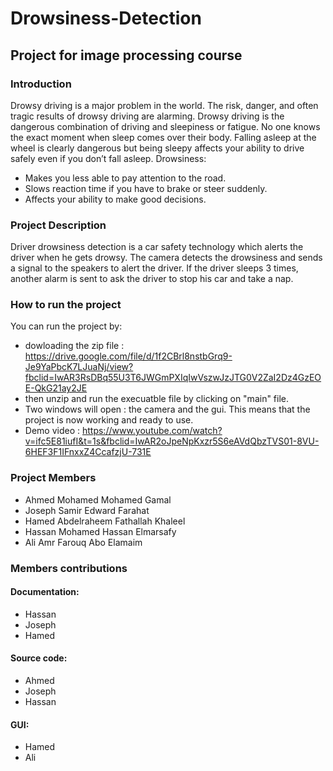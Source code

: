 # Drowsiness-Detection
## Project for image processing course 
### Introduction

Drowsy driving is a major problem in the world. The risk, danger, and often tragic results of drowsy driving are alarming. Drowsy driving is the dangerous combination of driving and sleepiness or fatigue. 
No one knows the exact moment when sleep comes over their body. Falling asleep at the wheel is clearly dangerous but being sleepy affects your ability to drive safely even if you don’t fall asleep. Drowsiness:
- Makes you less able to pay attention to the road.
- Slows reaction time if you have to brake or steer suddenly.
- Affects your ability to make good decisions.

### Project Description

Driver drowsiness detection is a car safety technology which alerts the driver when he gets drowsy.
The camera detects the drowsiness and sends a signal to the speakers to alert the driver.
If the driver sleeps 3  times, another alarm is sent to ask the driver to stop his car and take a nap.

### How to run the project

You can run the project by:
- dowloading the zip file : https://drive.google.com/file/d/1f2CBrl8nstbGrq9-Je9YaPbcK7LJuaNj/view?fbclid=IwAR3RsDBq55U3T6JWGmPXIqIwVszwJzJTG0V2ZaI2Dz4GzEOE-QkG21ay2JE
- then unzip and run the execuatble file by clicking on "main" file. 
- Two windows will open : the camera and the gui. This means that the project is now working and ready to use. 
- Demo video : https://www.youtube.com/watch?v=ifc5E81iufI&t=1s&fbclid=IwAR2oJpeNpKxzr5S6eAVdQbzTVS01-8VU-6HEF3F1IFnxxZ4CcafzjU-731E   

### Project Members
-	Ahmed Mohamed Mohamed Gamal         
- Joseph Samir Edward Farahat            
- Hamed Abdelraheem Fathallah Khaleel 
- Hassan Mohamed Hassan Elmarsafy          
- Ali Amr Farouq Abo Elamaim


### Members contributions
#### Documentation:
- Hassan 
- Joseph
- Hamed
#### Source code:
- Ahmed 
- Joseph 
- Hassan
#### GUI:
- Hamed
- Ali

